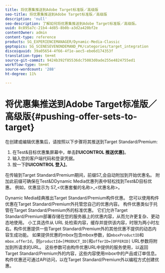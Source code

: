 ```yaml
---
title: 将优惠集推送到Adobe Target标准版／高级版
seo-title: 将优惠集推送到Adobe Target标准版／高级版
description: 'null'
seo-description: 了解如何将优惠集推送到Adobe Target标准版／高级版。
uuid: 8c895a7c-21b4-4d85-8b0b-a3d2a420bf2e
contentOwner: admin
content-type: reference
products: SG_EXPERIENCEMANAGER/Dynamic-Media-Classic
geptopics: SG_SCENESEVENONDEMAND_PK/categories/target_integration
discoiquuid: 39a05654-4f66-4f1e-aec5-ebe6d174353f
translation-type: tm+mt
source-git-commit: 9424b392f85536dc75083d0ade255e4824755ed1
workflow-type: tm+mt
source-wordcount: '288'
ht-degree: 11%

---
```



# 将优惠集推送到Adobe Target标准版／高级版{#pushing-offer-sets-to-target}

在创建或编辑优惠集后，请按照以下步骤将其推送到Target Standard/Premium:

1. 在Test&amp;目标优惠集屏幕中，单击&#x200B;**[!UICONTROL 推送优惠]**。
1. 输入您的客户端代码和登录凭据。
1. 按一下&#x200B;**[!UICONTROL 登入]**。

在传输到Target Standard/Premium期间，前缀S7_会自动附加到开始优惠名。 附加此前缀可确保在Test&amp;DDynamic Media优惠列表中轻松找到Test&amp;D目标优惠。 例如，优惠显示为 S7_&lt;优惠套餐的名称>_&lt;优惠名称>。

Dynamic Media经典推出Target Standard/Premium构件优惠。 您可以使用构件优惠在Target Standard/Premium外托管您自己的优惠内容。 构件优惠类似于托管在Target Standard/Premium外的标准优惠。 它们允许Target Standard/Premium部署存储在您的服务器上的优惠内容，从而允许更复杂、更动态地使用。 小工具选件从 URL 处检索内容，缓存并提供该内容，时限为两小时左右。构件优惠提供一些Target Standard/Premium外的其他优惠不提供的动态内容生成功能。 如果提供优惠的mbox包含mbox参数，如`mboxProductID`和`mbox.offerId`，则`productId=[PRODUCT_ID]`和`offerID=[OFFERID]` URL参数将附加到所请求的URL。 这些参数可由构件优惠URL中提供的服务使用，以返回Target Standard/Premium外的内容，这些内容使用mbox中的产品或订单信息。 构件优惠还可通过API访问，以在Target Standard/Premium外以编程方式创建优惠。
